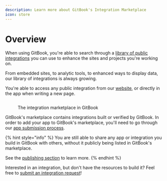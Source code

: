 ```yaml
---
description: Learn more about GitBook's Integration Marketplace
icon: store
---
```


# Overview

When using GitBook, you're able to search through a [library of public integrations](https://www.gitbook.com/integrations) you can use to enhance the sites and projects you're working on.

From embedded sites, to analytic tools, to enhanced ways to display data, our library of integrations is always growing.&#x20;

You're able to access any public integration from our [website](https://www.gitbook.com/integrations), or directly in the app when writing a new page.

<figure><img src="broken-reference" alt=""><figcaption><p>The integration marketplace in GitBook</p></figcaption></figure>

GitBook's marketplace contains integrations built or verified by GitBook. In order to add your app to GitBook's marketplace, you'll need to go through our [app submission process](submit-your-app-for-review.md).

{% hint style="info" %}
You are still able to share any app or integration you build in GitBook with others, without it publicly being listed in GitBook's marketplace.&#x20;

See the [publishing section](../getting-started/publishing.md) to learn more.
{% endhint %}

Interested in an integration, but don't have the resources to build it? Feel free to [submit an integration request](https://survey.refiner.io/e61q1m-dp057m)!&#x20;
